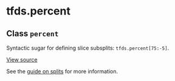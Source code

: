 <div itemscope itemtype="http://developers.google.com/ReferenceObject">
<meta itemprop="name" content="tfds.percent" />
<meta itemprop="path" content="Stable" />
</div>

# tfds.percent

## Class `percent`

Syntactic sugar for defining slice subsplits: `tfds.percent[75:-5]`.

<a target="_blank" href=https://github.com/tensorflow/datasets/tree/master/tensorflow_datasets/core/splits.py>View
source</a>

<!-- Placeholder for "Used in" -->

See the
[guide on splits](https://github.com/tensorflow/datasets/tree/master/docs/splits.md)
for more information.

